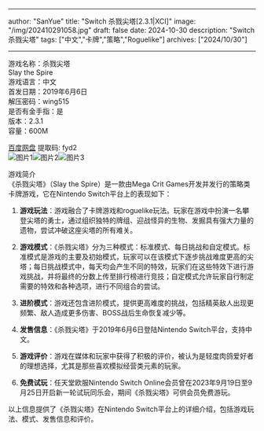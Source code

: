 
---
author: "SanYue"
title: "Switch 杀戮尖塔[2.3.1|XCI]"
image: "/img/202410291058.jpg"
draft: false
date: 2024-10-30
description: "Switch 杀戮尖塔"
tags: ["中文","卡牌","策略","Roguelike"]
archives: ["2024/10/30"]

---

游戏名称：杀戮尖塔   
Slay the Spire    
游戏语言：中文  
首发日期：2019年6月6日  
解压密码：wing515  
是否有金手指：是  
版本：2.3.1   
容量：600M

[百度网盘](https://pan.baidu.com/s/1mZ11wXfhpqT-T-dxGU-ixw) 提取码: fyd2  
![图片1](/img/3e58cefd663.jpg)![图片2](/img/8725d77291.jpg)![图片3](/img/5bc03765f9f6c7e4.jpg)  

游戏简介  
《杀戮尖塔》（Slay the Spire）是一款由Mega Crit Games开发并发行的策略类卡牌游戏，它在Nintendo Switch平台上的表现如下：

1. **游戏玩法**：游戏融合了卡牌游戏和roguelike玩法。玩家在游戏中扮演一名攀登尖塔的勇士，通过组织独特的牌组、迎战怪异的生物、发掘具有强大力量的遗物，尝试冲破这座尖塔的所有难关。

2. **游戏模式**：《杀戮尖塔》分为三种模式：标准模式、每日挑战和自定模式。标准模式是游戏的主要及初始模式，玩家可以在该模式下逐步挑战难度更高的尖塔；每日挑战模式中，每天均会产生不同的特效，玩家们在这些特效下进行游戏挑战，并将最终的分数上传至排行榜进行竞技；自定模式允许玩家自行制定需要的特效和各种选项，进行不同组合的尝试。

3. **进阶模式**：游戏还包含进阶模式，提供更高难度的挑战，包括精英敌人出现更频繁、敌人造成更多伤害、BOSS战后生命恢复减少等。

4. **发售信息**：《杀戮尖塔》于2019年6月6日登陆Nintendo Switch平台，支持中文。

5. **游戏评价**：游戏在媒体和玩家中获得了积极的评价，被认为是轻度肉鸽爱好者的理想选择，尤其是那些喜欢模拟经营类元素的玩家。

6. **免费试玩**：任天堂欧服Nintendo Switch Online会员曾在2023年9月19日至9月25日开启新一轮试玩同乐会，期间《杀戮尖塔》可供会员免费游玩。

以上信息提供了《杀戮尖塔》在Nintendo Switch平台上的详细介绍，包括游戏玩法、模式、发售信息和评价。
